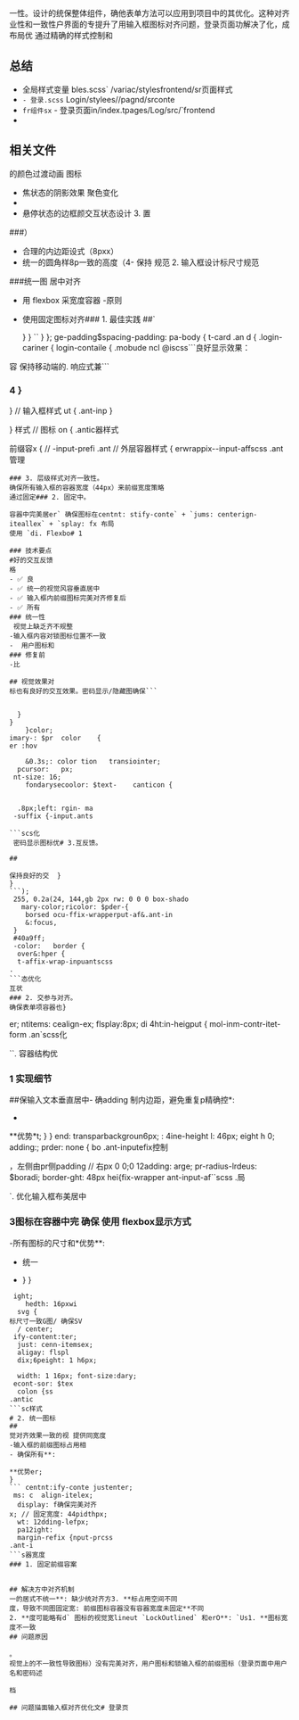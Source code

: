 一性。设计的统保整体组件，确他表单方法可以应用到项目中的其优化。这种对齐业性和一致性户界面的专提升了用输入框图标对齐问题，登录页面功解决了化，成布局优
通过精确的样式控制和
## 总结
- 全局样式变量
bles.scss` /variac/stylesfrontend/sr页面样式
- `- 登录.scss` Login/stylees//pagnd/srconte
- `fr组件sx` - 登录页面in/index.tpages/Log/src/`frontend
- 
## 相关文件
的颜色过渡动画
图标
- 焦状态的阴影效果 聚色变化
-
- 悬停状态的边框颜交互状态设计 3. 置

###）
- 合理的内边距设式（8pxx）
- 统一的圆角样8p一致的高度（4- 保持
规范 2. 输入框设计标尺寸规范

###统一图 居中对齐
- 用 flexbox 采宽度容器
-原则
- 使用固定图标对齐### 1. 
 最佳实践
##`


  }
}
``   }
    };
   ge-padding$spacing-padding:        pa-body {
 t-card  .an
    d { .login-cariner {
   login-contaile {
  .mobude ncl
@iscss```良好显示效果：

容
保持移动端的. 响应式兼```

### 4  }
}
  // 输入框样式
ut {
    .ant-inp }
  
 }
 样式
      // 图标  on {
     .antic器样式
    
前缀容x {
    // -input-prefi
  .ant
    // 外层容器样式 {
erwrappix--input-affscss
.ant管理
```
### 3. 层级样式对齐一致性。
确保所有输入框的容器宽度（44px）来前缀宽度策略
通过固定### 2. 固定中。

容器中完美居er` 确保图标在centnt: stify-conte` + `jums: centerign-iteallex` + `splay: fx 布局
使用 `di. Flexbo# 1

### 技术要点
#好的交互反馈
格
- ✅ 良
- ✅ 统一的视觉风容垂直居中
- ✅ 输入框内前缀图标完美对齐修复后
- ✅ 所有
### 统一性
 视觉上缺乏齐不规整
-输入框内容对锁图标位置不一致
-  用户图标和
### 修复前
-比

## 视觉效果对
标也有良好的交互效果。密码显示/隐藏图确保```


  }
}
    }color;
imary-: $pr  color    {
er :hov
    
    &0.3s;: color tion   transiointer;
  pcursor:   px;
 nt-size: 16;
    fondarysecoolor: $text-    canticon {

  
  .8px;left: rgin- ma
 -suffix {-input.ants

```scs化
 密码显示图标优# 3.互反馈。

##

保持良好的交  }
}
```);
 255, 0.2a(24, 144,gb 2px rw: 0 0 0 box-shado
   mary-color;ricolor: $pder-{
    borsed ocu-ffix-wrapperput-af&.ant-in
    &:focus, 
 }
 #40a9ff;
 -color:   border {
  over&:hper {
  t-affix-wrap-inpuantscss
.
```态优化
互状
### 2. 交参与对齐。
确保表单项容器也}
```

er;
ntitems: cealign-ex;
   flsplay:8px;
  di 4ht:in-heigput {
  mol-inm-contr-itet-form
.an`scss化

``. 容器结构优
### 1 实现细节


##保输入文本垂直居中- 确adding
制内边距，避免重复p精确控*:
- ```

**优势*t;
  }
}
end: transparbackgroun6px;
    : 4ine-height   l: 46px;
 eight    h 0;
adding:;
    prder: none {
    bo  .ant-inputefix控制
  
，左侧由pr侧padding // 右px 0 0;0 12adding: arge;
  pr-radius-lrdeus: $boradi;
  border-ght: 48px
  hei{fix-wrapper ant-input-af``scss
.局

`. 优化输入框布美居中

### 3图标在容器中完 确保 使用 flexbox显示方式
-所有图标的尺寸和*优势**:
- 统一

* }
}
```: 16px;
 ight;
    hedth: 16pxwi    
  svg {
标尺寸一致G图/ 确保SV 
  / center;
 ify-content:ter;
  just: cenn-itemsex;
  aligay: flspl
  dix;6peight: 1 h6px;
 
  width: 1 16px; font-size:dary;
 econt-sor: $tex
  colon {ss
.antic
```sc样式
# 2. 统一图标
##
觉对齐效果一致的视 提供同宽度
-输入框的前缀图标占用相
- 确保所有**:

**优势er;
}
``` centnt:ify-conte justenter;
 ms: c  align-itelex;
  display: f确保完美对齐
x; // 固定宽度: 44pidthpx;
  wt: 12dding-lefpx;
  pa12ight: 
  margin-refix {nput-prcss
.ant-i
```s器宽度
### 1. 固定前缀容案


## 解决方中对齐机制
一的居式不统一**: 缺少统对齐方3. **标占用空间不同
度，导致不同图固定宽: 前缀图标容器没有容器宽度未固定**不同
2. **度可能略有d` 图标的视觉宽lineut `LockOutlined` 和erO**: `Us1. **图标宽度不一致
## 问题原因

。
视觉上的不一致性导致图标）没有完美对齐，用户图标和锁输入框的前缀图标（登录页面中用户名和密码述

档

## 问题描面输入框对齐优化文# 登录页